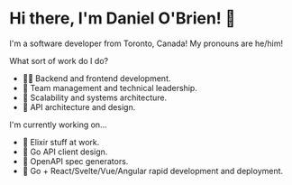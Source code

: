 # Hi there, I'm Daniel O'Brien! 👋

I'm a software developer from Toronto, Canada! My pronouns are he/him!

What sort of work do I do?

- 👨‍💻 Backend and frontend development.
- 🌱 Team management and technical leadership.
- 🐋 Scalability and systems architecture.
- 🤔 API architecture and design.

I'm currently working on...

- 🧪 Elixir stuff at work.
- 🐹 Go API client design.
- 🤖 OpenAPI spec generators.
- 🧭 Go + React/Svelte/Vue/Angular rapid development and deployment.

<!--
**dobs/dobs** is a ✨ _special_ ✨ repository because its `README.md` (this file) appears on your GitHub profile.

Here are some ideas to get you started:

- 🔭 I’m currently working on ...
- 🌱 I’m currently learning ...
- 👯 I’m looking to collaborate on ...
- 🤔 I’m looking for help with ...
- 💬 Ask me about ...
- 📫 How to reach me: ...
- 😄 Pronouns: ...
- ⚡ Fun fact: ...
-->

